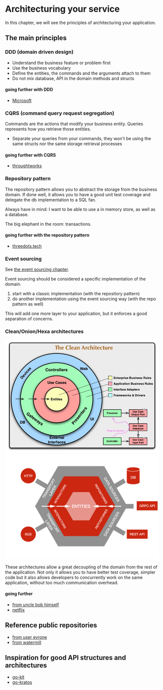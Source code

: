 # Architecturing your service

In this chapter, we will see the principles of architecturing your application.

## The main principles

### DDD (domain driven design)

* Understand the business feature or problem first
* Use the business vocabulary
* Define the entities, the commands and the arguments attach to them
* Do not mix database, API in the domain methods and structs

#### going further with DDD

* [Microsoft](https://docs.microsoft.com/en-us/dotnet/architecture/microservices/microservice-ddd-cqrs-patterns/ddd-oriented-microservice)

### CQRS (command query request segregation)

Commands are the actions that modify your business entity.
Queries represents how you retrieve those entities.

* Separate your queries from your commands, they won't be using the same structs nor the same storage retrieval processes

#### going further with CQRS

* [throughtworks](https://www.thoughtworks.com/en-sg/insights/blog/domain-driven-design-services-architecture)

### Repository pattern

The repository pattern allows you to abstract the storage from the business domain.
If done well, it allows you to have a good unit test coverage and delegate the db implementation to a SQL fan.

Always have in mind: I want to be able to use a in memory store, as well as a database.

The big elephant in the room: transactions.

#### going further with the repository pattern

* [threedots.tech](https://threedots.tech/post/repository-pattern-in-go/)

### Event sourcing

See [the event sourcing chapter](../event-sourcing.md).

Event sourcing should be considered a specific implementation of the domain.

1. start with a classic implementation (with the repository pattern)
2. do another implementation using the event sourcing way (with the repo pattern as well)

This will add one more layer to your application, but it enforces a good separation of concerns.

### Clean/Onion/Hexa architectures

![Clean architecture](cleanarchitecture.jpg "Clean architecture")
![Hexagonal architecture](hexa.png "Hexagonal architecture")

These architectures allow a great decoupling of the domain from the rest of the application.
Not only it allows you to have better test coverage, simpler code but it also allows developers to concurrently work on the same application, without too much communication overhead.

#### going further

* [from uncle bob himself](https://blog.cleancoder.com/uncle-bob/2012/08/13/the-clean-architecture.html)
* [netflix](https://netflixtechblog.com/ready-for-changes-with-hexagonal-architecture-b315ec967749)

## Reference public repositories

* [from user evrone](https://github.com/evrone/go-clean-template)
* [from watermill](https://github.com/ThreeDotsLabs/wild-workouts-go-ddd-example)

## Inspiration for good API structures and architectures

* [go-kit](https://github.com/go-kit/kit)
* [go-kratos](https://go-kratos.dev/)
